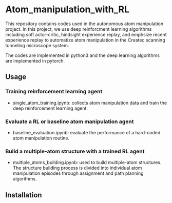# Atom_manipulation_with_RL

This repository contains codes used in the autonomous atom manipulation project. In this project, we use deep reinforcment learning algorithms including soft actor-critic, hindsight experience replay, and emphsize recent experience replay to automatize atom manipulation in the Createc scanning tunneling microscope system. 

The codes are implemented in python3 and the deep learning algorithms are implemented in pytorch. 


## Usage

### Training reinforcement learning agent

- single_atom_training.ipynb: collects atom manipulation data and train the deep reinforcement learning agent.

### Evaluate a RL or baseline atom manipulation agent
- baseline_evaluation.ipynb: evaluate the performance of a hard-coded atom manipulation routine.

### Build a multiple-atom structure with a trained RL agent
- multiple_atoms_building.ipynb: used to build multiple-atom structures. The structure building process is divided into individual atom manipulation episodes through assignment and path planning algorithms.


## Installation
